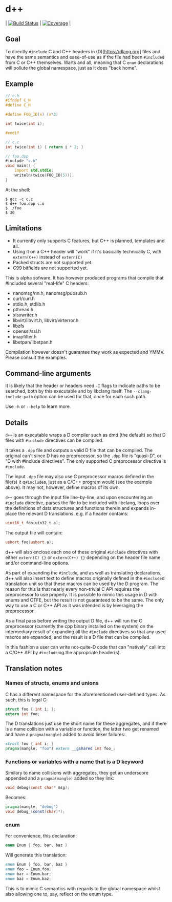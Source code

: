 d++
========

| [![Build Status](https://travis-ci.org/atilaneves/dpp.png?branch=master)](https://travis-ci.org/atilaneves/dpp) | [![Coverage](https://codecov.io/gh/atilaneves/dpp/branch/master/graph/badge.svg)](https://codecov.io/gh/atilaneves/dpp) |


Goal
----

To directly `#include` C and C++ headers in (D)[https://dlang.org] files and have the same semantics and ease-of-use
as if the file had been `#included` from C or C++ themselves. Warts and all, meaning that C `enum` declarations
will pollute the global namespace, just as it does "back home".

Example
-------

```c
// c.h
#ifndef C_H
#define C_H

#define FOO_ID(x) (x*3)

int twice(int i);

#endif
```

```c
// c.c
int twice(int i) { return i * 2; }
```

```d
// foo.dpp
#include "c.h"
void main() {
    import std.stdio;
    writeln(twice(FOO_ID(5)));
}
```

At the shell:

```
$ gcc -c c.c
$ d++ foo.dpp c.o
$ ./foo
$ 30
```


Limitations
-----------

* It currently only supports C features, but C++ is planned, templates and all.
* Using it on a C++ header will "work" if it's basically technically C, with `extern(C++)` instead of `extern(C)`
* Packed structs are not supported yet.
* C99 bitfields are not supported yet.

This is alpha sofware. It has however produced programs that compile that #included several "real-life" C headers:

* nanomsg/nn.h, nanomsg/pubsub.h
* curl/curl.h
* stdio.h, stdlib.h
* pthread.h
* xlsxwriter.h
* libvirt/libvirt.h, libvirt/virterror.h
* libzfs
* openssl/ssl.h
* imapfilter.h
* libetpan/libetpan.h

Compilation however doesn't guarantee they work as expected and YMMV. Please consult the examples.


Command-line arguments
----------------------

It is likely that the header or headers need `-I` flags to indicate paths to be searched,
both by this executable and by libclang itself. The `--clang-include-path` option can be
used for that, once for each such path.

Use `-h` or `--help` to learn more.


Details
-------

`d++` is an executable wraps a D compiler such as dmd (the default) so that D files with `#include`
directives can be compiled.

It takes a `.dpp` file and outputs a valid D file that can be compiled. The original can't since D
has no preprocessor, so the `.dpp` file is "quasi-D", or "D with #include directives".
The only supported C preprocessor directive is `#include`.

The input `.dpp` file may also use C preprocessor macros defined in the file(s) it q`#include`s, just as a C/C++
program would (see the example above). It may not, however, define macros of its own.

`d++` goes through the input file line-by-line, and upon encountering an `#include` directive, parses
the file to be included with libclang, loops over the definitions of data structures and functions
therein and expands in-place the relevant D translations. e.g. if a header contains:

```c
uint16_t foo(uin32_t a);
```

The output file will contain:

```d
ushort foo(ushort a);
```

d++ will also enclose each one of these original `#include` directives with either
`extern(C) {}` or `extern(C++) {}` depending on the header file name and/or command-line options.

As part of expanding the `#include`, and as well as translating declarations, d++ will also
insert text to define macros originally defined in the `#include`d translation unit so that these
macros can be used by the D program. The reason for this is that nearly every non-trivial
C API requires the preprocessor to use properly. It is possible to mimic this usage in D
with enums and CTFE, but the result is not guaranteed to be the same. The only way to use a
C or C++ API as it was intended is by leveraging the preprocessor.

As a final pass before writing the output D file, d++ will run the C
preprocessor (currently the cpp binary installed on the system) on the
intermediary result of expanding all the `#include` directives so that
any used macros are expanded, and the result is a D file that can be compiled.

In this fashion a user can write not-quite-D code that can "natively"
call into a C/C++ API by `#include`ing the appropriate header(s).


Translation notes
----------------

### Names of structs, enums and unions

C has a different namespace for the aforementioned user-defined types. As such, this is legal C:

```c
struct foo { int i; };
extern int foo;
```

The D translations just use the short name for these aggregates, and if there is a name collision
with a variable or function, the latter two get renamed and have a `pragma(mangle)` added to
avoid linker failures:


```d
struct foo { int i; }
pragma(mangle, "foo") extern __gshared int foo_;
```

### Functions or variables with a name that is a D keyword

Similary to name collisions with aggregates, they get an underscore
appended and a `pragma(mangle)` added so they link:

```c
void debug(const char* msg);
```

Becomes:


```d
pragma(mangle, "debug")
void debug_(const(char)*);
```


### enum

For convenience, this declaration:

```c
enum Enum { foo, bar, baz }
```

Will generate this translation:

```d
enum Enum { foo, bar, baz }
enum foo = Enum.foo;
enum bar = Enum.bar;
enum baz = Enum.baz;
```

This is to mimic C semantics with regards to the global namespace whilst also allowing
one to, say, reflect on the enum type.

